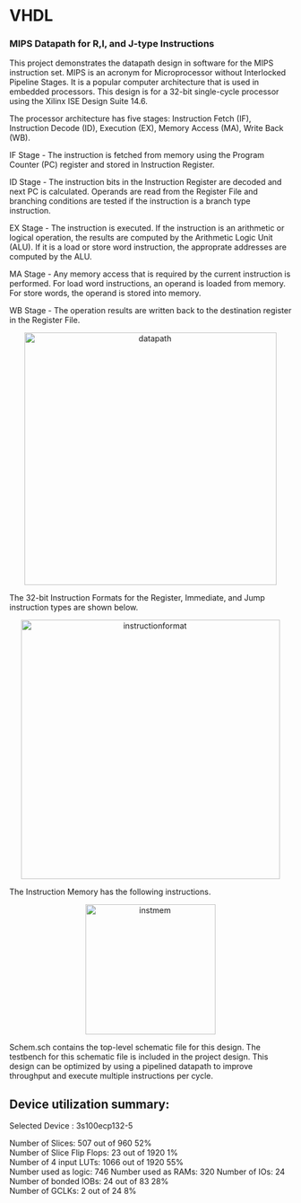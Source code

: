 # VHDL

### MIPS Datapath for R,I, and J-type Instructions



This project demonstrates the datapath design in software for the MIPS instruction set.  MIPS is an acronym for Microprocessor without Interlocked Pipeline Stages.  It is a popular computer architecture that is used in embedded processors.  This design is for a 32-bit single-cycle processor using the Xilinx ISE Design Suite 14.6.

The processor architecture has five stages:
Instruction Fetch (IF), Instruction Decode (ID), Execution (EX), Memory Access (MA), Write Back (WB).  

IF Stage - The instruction is fetched from memory using the Program Counter (PC) register and stored in Instruction Register.

ID Stage - The instruction bits in the Instruction Register are decoded and next PC is calculated.  Operands are read from the Register File and branching conditions are tested if the instruction is a branch type instruction.  

EX Stage - The instruction is executed.  If the instruction is an arithmetic or logical operation, the results are computed by the Arithmetic Logic Unit (ALU).  If it is a load or store word instruction, the approprate addresses are computed by the ALU. 

MA Stage - Any memory access that is required by the current instruction is performed.  For load word instructions, an operand is loaded from memory.  For store words, the operand is stored into memory.  

WB Stage - The operation results are written back to the destination register in the Register File.  

<p align="center">
<img width="450" alt="datapath" src="https://user-images.githubusercontent.com/17348315/40518308-ec6a8746-5f87-11e8-947a-58eeee90f829.PNG">


The 32-bit Instruction Formats for the Register, Immediate, and Jump instruction types are shown below.
<p align="center">
<img width="462" alt="instructionformat" src="https://user-images.githubusercontent.com/17348315/40864991-28c68446-65c4-11e8-91ca-60188088cc87.PNG">
  
The Instruction Memory has the following instructions.

<p align="center">
<img width="232" alt="instmem" src="https://user-images.githubusercontent.com/17348315/40866333-1f9183d8-65cb-11e8-9a83-2c8d1b8f0b6f.PNG">


Schem.sch contains the top-level schematic file for this design.  The testbench for this schematic file is included in the project design. This design can be optimized by using a pipelined datapath to improve throughput and execute multiple instructions per cycle. 
 
 Device utilization summary:
---------------------------

Selected Device : 3s100ecp132-5 

 Number of Slices:                      507  out of    960    52%  
 Number of Slice Flip Flops:             23  out of   1920     1%  
 Number of 4 input LUTs:               1066  out of   1920    55%  
    Number used as logic:               746
    Number used as RAMs:                320
 Number of IOs:                          24
 Number of bonded IOBs:                  24  out of     83    28%  
 Number of GCLKs:                         2  out of     24     8% 
 
 
 
 
